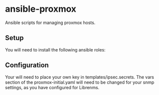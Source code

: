 # ansible-proxmox
Ansible scripts for managing proxmox hosts.

## Setup
You will need to install the following ansible roles:


## Configuration

Your will need to place your own key in templates/ipsec.secrets.
The vars section of the proxmox-initial.yaml will need to be changed for your snmp settings, as you have configured for Librenms.

